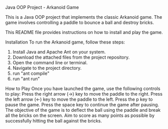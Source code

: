 Java OOP Project - Arkanoid Game

This is a Java OOP project that implements the classic Arkanoid game.
The game involves controlling a paddle to bounce a ball and destroy bricks.


This README file provides instructions on how to install and play the game.

Installation
To run the Arkanoid game, follow these steps:
1. Install Java and Apache Ant on your system.
2. Download the attached files from the project repository.
3. Open the command line or terminal.
4. Navigate to the project directory.
5. run "ant compile"
6. run "ant run"


How to Play
Once you have launched the game, use the following controls to play:
Press the right arrow (->) key to move the paddle to the right.
Press the left arrow (<-) key to move the paddle to the left.
Press the p key to pause the game.
Press the space key to continue the game after pausing.
The objective of the game is to deflect the ball using the paddle and break all the bricks on the screen.
Aim to score as many points as possible by successfully hitting the ball against the bricks.
